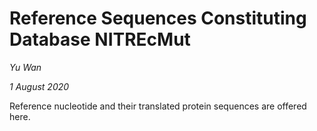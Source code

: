 # Reference Sequences Constituting Database NITREcMut

_Yu Wan_

_1 August 2020_



Reference nucleotide and their translated protein sequences are offered here.